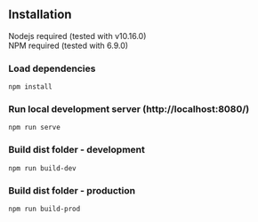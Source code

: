 ## Installation

Nodejs required (tested with v10.16.0) \
NPM required (tested with 6.9.0)

### Load dependencies

`npm install`

### Run local development server (http://localhost:8080/)

`npm run serve`

### Build dist folder - development

`npm run build-dev`


### Build dist folder - production

`npm run build-prod`
